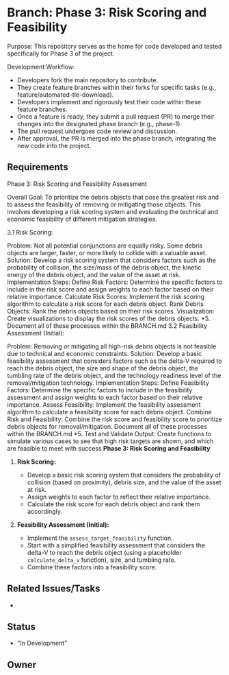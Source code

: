 # Branch: Phase 3: Risk Scoring and Feasibility

Purpose: This repository serves as the home for code developed and tested specifically for Phase 3 of the project.

Development Workflow:
*   Developers fork the main repository to contribute.
*   They create feature branches within their forks for specific tasks (e.g., feature/automated-tle-download).
*   Developers implement and rigorously test their code within these feature branches.
*   Once a feature is ready, they submit a pull request (PR) to merge their changes into the designated phase branch (e.g., phase-1).
*   The pull request undergoes code review and discussion.
*   After approval, the PR is merged into the phase branch, integrating the new code into the project.

## Requirements

Phase 3: Risk Scoring and Feasibility Assessment

Overall Goal: To prioritize the debris objects that pose the greatest risk and to assess the feasibility of removing or mitigating those objects. This involves developing a risk scoring system and evaluating the technical and economic feasibility of different mitigation strategies.

3.1 Risk Scoring:

Problem: Not all potential conjunctions are equally risky. Some debris objects are larger, faster, or more likely to collide with a valuable asset.
Solution: Develop a risk scoring system that considers factors such as the probability of collision, the size/mass of the debris object, the kinetic energy of the debris object, and the value of the asset at risk.
Implementation Steps:
Define Risk Factors: Determine the specific factors to include in the risk score and assign weights to each factor based on their relative importance.
Calculate Risk Scores: Implement the risk scoring algorithm to calculate a risk score for each debris object.
Rank Debris Objects: Rank the debris objects based on their risk scores.
Visualization: Create visualizations to display the risk scores of the debris objects. *5. Document all of these processes within the BRANCH.md
3.2 Feasibility Assessment (Initial):

Problem: Removing or mitigating all high-risk debris objects is not feasible due to technical and economic constraints.
Solution: Develop a basic feasibility assessment that considers factors such as the delta-V required to reach the debris object, the size and shape of the debris object, the tumbling rate of the debris object, and the technology readiness level of the removal/mitigation technology.
Implementation Steps:
Define Feasibility Factors: Determine the specific factors to include in the feasibility assessment and assign weights to each factor based on their relative importance.
Assess Feasibility: Implement the feasibility assessment algorithm to calculate a feasibility score for each debris object.
Combine Risk and Feasibility: Combine the risk score and feasibility score to prioritize debris objects for removal/mitigation.
Document all of these processes within the BRANCH.md
*5.  Test and Validate Output: Create functions to simulate various cases to see that high risk targets are shown, and which are feasible to meet with success
**Phase 3: Risk Scoring and Feasibility**

1.  **Risk Scoring:**
    *   Develop a basic risk scoring system that considers the probability of collision (based on proximity), debris size, and the value of the asset at risk.
    *   Assign weights to each factor to reflect their relative importance.
    *   Calculate the risk score for each debris object and rank them accordingly.

2.  **Feasibility Assessment (Initial):**
    *   Implement the `assess_target_feasibility` function.
    *   Start with a simplified feasibility assessment that considers the delta-V to reach the debris object (using a placeholder `calculate_delta_v` function), size, and tumbling rate.
    *   Combine these factors into a feasibility score.

## Related Issues/Tasks

*   <links to related issues in your issue tracker>

## Status

* "In Development"

## Owner

<name of the developer responsible for the branch>
